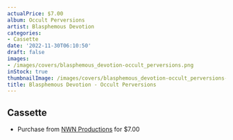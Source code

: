 ```yaml
---
actualPrice: $7.00
album: Occult Perversions
artist: Blasphemous Devotion
categories:
- Cassette
date: '2022-11-30T06:10:50'
draft: false
images:
- /images/covers/blasphemous_devotion-occult_perversions.png
inStock: true
thumbnailImage: /images/covers/blasphemous_devotion-occult_perversions-thumb.png
title: Blasphemous Devotion - Occult Perversions
---
```


## Cassette
* Purchase from [NWN Productions](http://shop.nwnprod.com/index.php?route=product/product&path=73&product_id=4046&sort=pd.name&order=ASC) for $7.00
